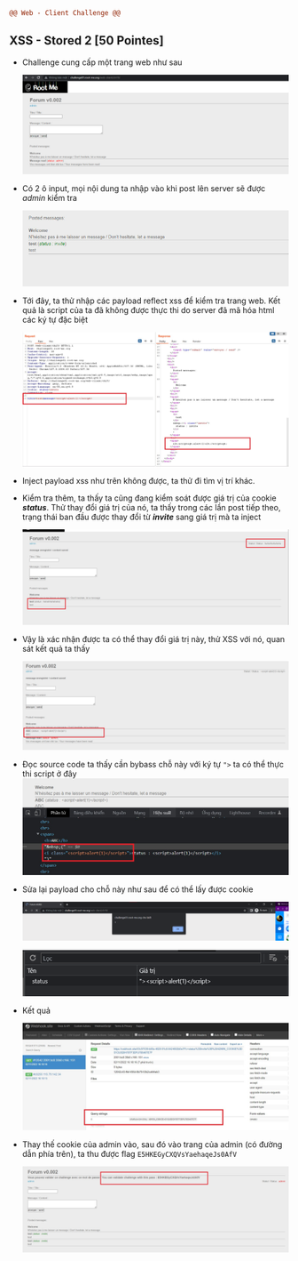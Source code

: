 ```diff
@@ Web - Client Challenge @@
```



## XSS - Stored 2 [50 Pointes]

- Challenge cung cấp một trang web như sau

  ![1](img/1.jpg)

- Có 2 ô input, mọi nội dung ta nhập vào khi post lên server sẽ được *admin* kiểm tra

  ![1-1](img/1-1.jpg)

- Tới đây, ta thử nhập các payload  reflect xss để kiểm tra trang web. Kết quả là script của ta đã không được thực thi do server đã mã hóa html các ký tự đặc biệt

  ![1-2](img/1-2.jpg)

- Inject payload xss như trên không được, ta thử đi tìm vị trí khác. 

- Kiểm tra thêm, ta thấy ta cũng đang kiểm soát được giá trị của cookie ***status***. Thử thay đổi giá trị của nó, ta thấy trong các lần post tiếp theo, trạng thái ban đầu được thay đổi từ ***invite*** sang giá trị mà ta inject

  ![1-3](img/1-3.jpg)

- Vậy là xác nhận được ta có thể thay đổi giá trị này, thử XSS với nó, quan sát kết quả ta thấy

  ![1-6](img/1-6.jpg)

- Đọc source code ta thấy cần bybass chỗ này với ký tự ```">``` ta có thể thực thi script ở đây![1-7](img/1-7.jpg)

- Sửa lại payload cho chỗ này như sau để có thể lấy được cookie 

  ![1-8](img/1-8.jpg)

  ![1-9](img/1-9.jpg)

- Kết quả

  ![1-5](img/1-5.jpg)

- Thay thế cookie của admin vào, sau đó vào trang của admin (có đường dẫn phía trên), ta thu được flag ```E5HKEGyCXQVsYaehaqeJs0AfV``` 

  ![1-4](img/1-4.jpg)
